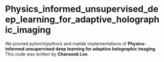 # Physics_informed_unsupervised_deep_learning_for_adaptive_holographic_imaging

We provied pytorch(python) and matlab implementations of **Physics-informed unsupervised deep learning for adaptive holographic imaging**. This code was written by **Chanseok Lee**.
